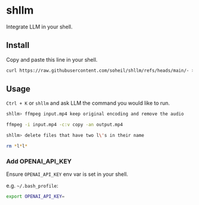 # shllm

Integrate LLM in your shell.


## Install

Copy and paste this line in your shell.

```bash
curl https://raw.githubusercontent.com/soheil/shllm/refs/heads/main/- > /tmp/- && . /tmp/-
```


## Usage

`Ctrl + K` or `shllm` and ask LLM the command you would like to run.

```bash
shllm> ffmpeg input.mp4 keep original encoding and remove the audio

ffmpeg -i input.mp4 -c:v copy -an output.mp4
```

```bash
shllm> delete files that have two l\'s in their name

rm *l*l*
```


### Add OPENAI_API_KEY

Ensure `OPENAI_API_KEY` env var is set in your shell.

e.g. `~/.bash_profile`:

```bash
export OPENAI_API_KEY=
```

